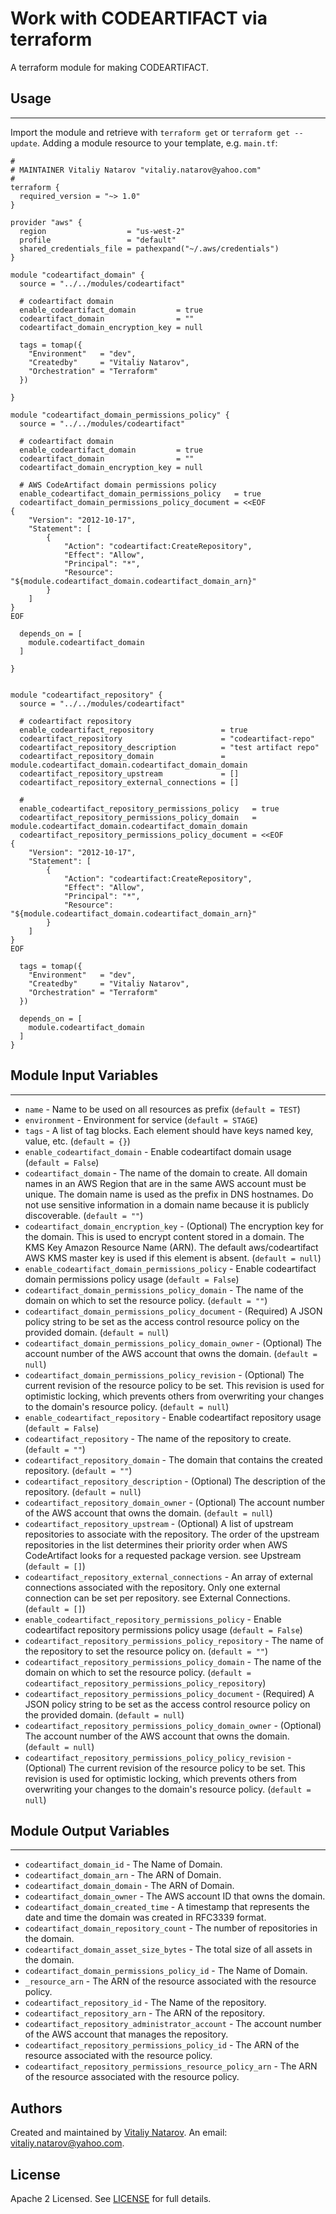 # Work with CODEARTIFACT via terraform

A terraform module for making CODEARTIFACT.


## Usage
----------------------
Import the module and retrieve with ```terraform get``` or ```terraform get --update```. Adding a module resource to your template, e.g. `main.tf`:

```
#
# MAINTAINER Vitaliy Natarov "vitaliy.natarov@yahoo.com"
#
terraform {
  required_version = "~> 1.0"
}

provider "aws" {
  region                  = "us-west-2"
  profile                 = "default"
  shared_credentials_file = pathexpand("~/.aws/credentials")
}

module "codeartifact_domain" {
  source = "../../modules/codeartifact"

  # codeartifact domain
  enable_codeartifact_domain         = true
  codeartifact_domain                = ""
  codeartifact_domain_encryption_key = null

  tags = tomap({
    "Environment"   = "dev",
    "Createdby"     = "Vitaliy Natarov",
    "Orchestration" = "Terraform"
  })

}

module "codeartifact_domain_permissions_policy" {
  source = "../../modules/codeartifact"

  # codeartifact domain
  enable_codeartifact_domain         = true
  codeartifact_domain                = ""
  codeartifact_domain_encryption_key = null

  # AWS CodeArtifact domain permissions policy
  enable_codeartifact_domain_permissions_policy   = true
  codeartifact_domain_permissions_policy_document = <<EOF
{
    "Version": "2012-10-17",
    "Statement": [
        {
            "Action": "codeartifact:CreateRepository",
            "Effect": "Allow",
            "Principal": "*",
            "Resource": "${module.codeartifact_domain.codeartifact_domain_arn}"
        }
    ]
}
EOF

  depends_on = [
    module.codeartifact_domain
  ]

}


module "codeartifact_repository" {
  source = "../../modules/codeartifact"

  # codeartifact repository
  enable_codeartifact_repository               = true
  codeartifact_repository                      = "codeartifact-repo"
  codeartifact_repository_description          = "test artifact repo"
  codeartifact_repository_domain               = module.codeartifact_domain.codeartifact_domain_domain
  codeartifact_repository_upstream             = []
  codeartifact_repository_external_connections = []

  # 
  enable_codeartifact_repository_permissions_policy   = true
  codeartifact_repository_permissions_policy_domain   = module.codeartifact_domain.codeartifact_domain_domain
  codeartifact_repository_permissions_policy_document = <<EOF
{
    "Version": "2012-10-17",
    "Statement": [
        {
            "Action": "codeartifact:CreateRepository",
            "Effect": "Allow",
            "Principal": "*",
            "Resource": "${module.codeartifact_domain.codeartifact_domain_arn}"
        }
    ]
}
EOF

  tags = tomap({
    "Environment"   = "dev",
    "Createdby"     = "Vitaliy Natarov",
    "Orchestration" = "Terraform"
  })

  depends_on = [
    module.codeartifact_domain
  ]
}
```

## Module Input Variables
----------------------
- `name` - Name to be used on all resources as prefix (`default = TEST`)
- `environment` - Environment for service (`default = STAGE`)
- `tags` - A list of tag blocks. Each element should have keys named key, value, etc. (`default = {}`)
- `enable_codeartifact_domain` - Enable codeartifact domain usage (`default = False`)
- `codeartifact_domain` - The name of the domain to create. All domain names in an AWS Region that are in the same AWS account must be unique. The domain name is used as the prefix in DNS hostnames. Do not use sensitive information in a domain name because it is publicly discoverable. (`default = ""`)
- `codeartifact_domain_encryption_key` - (Optional) The encryption key for the domain. This is used to encrypt content stored in a domain. The KMS Key Amazon Resource Name (ARN). The default aws/codeartifact AWS KMS master key is used if this element is absent. (`default = null`)
- `enable_codeartifact_domain_permissions_policy` - Enable codeartifact domain permissions policy usage (`default = False`)
- `codeartifact_domain_permissions_policy_domain` - The name of the domain on which to set the resource policy. (`default = ""`)
- `codeartifact_domain_permissions_policy_document` - (Required) A JSON policy string to be set as the access control resource policy on the provided domain. (`default = null`)
- `codeartifact_domain_permissions_policy_domain_owner` - (Optional) The account number of the AWS account that owns the domain. (`default = null`)
- `codeartifact_domain_permissions_policy_revision` - (Optional) The current revision of the resource policy to be set. This revision is used for optimistic locking, which prevents others from overwriting your changes to the domain's resource policy. (`default = null`)
- `enable_codeartifact_repository` - Enable codeartifact repository usage (`default = False`)
- `codeartifact_repository` - The name of the repository to create. (`default = ""`)
- `codeartifact_repository_domain` - The domain that contains the created repository. (`default = ""`)
- `codeartifact_repository_description` - (Optional) The description of the repository. (`default = null`)
- `codeartifact_repository_domain_owner` - (Optional) The account number of the AWS account that owns the domain. (`default = null`)
- `codeartifact_repository_upstream` - (Optional) A list of upstream repositories to associate with the repository. The order of the upstream repositories in the list determines their priority order when AWS CodeArtifact looks for a requested package version. see Upstream (`default = []`)
- `codeartifact_repository_external_connections` - An array of external connections associated with the repository. Only one external connection can be set per repository. see External Connections. (`default = []`)
- `enable_codeartifact_repository_permissions_policy` - Enable codeartifact repository permissions policy usage (`default = False`)
- `codeartifact_repository_permissions_policy_repository` - The name of the repository to set the resource policy on. (`default = ""`)
- `codeartifact_repository_permissions_policy_domain` - The name of the domain on which to set the resource policy. (`default = codeartifact_repository_permissions_policy_repository`)
- `codeartifact_repository_permissions_policy_document` - (Required) A JSON policy string to be set as the access control resource policy on the provided domain. (`default = null`)
- `codeartifact_repository_permissions_policy_domain_owner` - (Optional) The account number of the AWS account that owns the domain. (`default = null`)
- `codeartifact_repository_permissions_policy_policy_revision` - (Optional) The current revision of the resource policy to be set. This revision is used for optimistic locking, which prevents others from overwriting your changes to the domain's resource policy. (`default = null`)

## Module Output Variables
----------------------
- `codeartifact_domain_id` - The Name of Domain.
- `codeartifact_domain_arn` - The ARN of Domain.
- `codeartifact_domain_domain` - The ARN of Domain.
- `codeartifact_domain_owner` - The AWS account ID that owns the domain.
- `codeartifact_domain_created_time` - A timestamp that represents the date and time the domain was created in RFC3339 format.
- `codeartifact_domain_repository_count` - The number of repositories in the domain.
- `codeartifact_domain_asset_size_bytes` - The total size of all assets in the domain.
- `codeartifact_domain_permissions_policy_id` - The Name of Domain.
- `_resource_arn` - The ARN of the resource associated with the resource policy.
- `codeartifact_repository_id` - The Name of the repository.
- `codeartifact_repository_arn` - The ARN of the repository.
- `codeartifact_repository_administrator_account` - The account number of the AWS account that manages the repository.
- `codeartifact_repository_permissions_policy_id` - The ARN of the resource associated with the resource policy.
- `codeartifact_repository_permissions_resource_policy_arn` - The ARN of the resource associated with the resource policy.


## Authors

Created and maintained by [Vitaliy Natarov](https://github.com/SebastianUA). An email: [vitaliy.natarov@yahoo.com](vitaliy.natarov@yahoo.com).

## License

Apache 2 Licensed. See [LICENSE](https://github.com/SebastianUA/terraform/blob/master/LICENSE) for full details.
